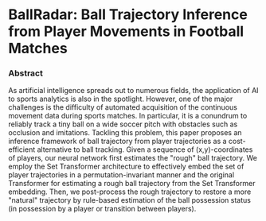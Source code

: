 # BallRadar: Ball Trajectory Inference from Player Movements in Football Matches

### Abstract
As artificial intelligence spreads out to numerous fields, the application of AI to sports analytics is also in the spotlight. However, one of the major challenges is the difficulty of automated acquisition of the continuous movement data during sports matches. In particular, it is a conundrum to reliably track a tiny ball on a wide soccer pitch with obstacles such as occlusion and imitations. Tackling this problem, this paper proposes an inference framework of ball trajectory from player trajectories as a cost-efficient alternative to ball tracking. Given a sequence of (x,y)-coordinates of players, our neural network first estimates the "rough" ball trajectory. We employ the Set Transformer architecture to effectively embed the set of player trajectories in a permutation-invariant manner and the original Transformer for estimating a rough ball trajectory from the Set Transformer embedding. Then, we post-process the rough trajectory to restore a more "natural" trajectory by rule-based estimation of the ball possession status (in possession by a player or transition between players).
